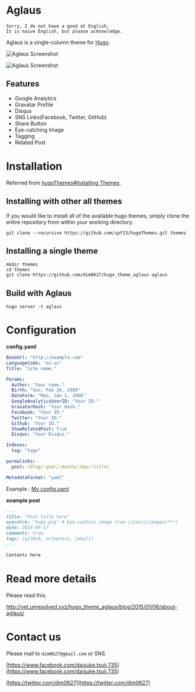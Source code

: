 # Aglaus

    Sorry, I do not have a good at English.
    It is naive English, but please acknowledge.

Aglaus is a single-column theme for [Hugo](http://gohugo.io/).

![Aglaus Screenshot](https://raw.githubusercontent.com/dim0627/hugo_theme_aglaus/master/images/top.png)

![Aglaus Screenshot](https://raw.githubusercontent.com/dim0627/hugo_theme_aglaus/master/images/bottom.png)

## Features

* Google Analytics
* Gravatar Profile
* Disqus
* SNS Links(Facebook, Twitter, GitHub)
* Share Button
* Eye-catching Image
* Tagging
* Related Post

# Installation

Referred from [hugoThemes#Installing Themes](https://github.com/spf13/hugoThemes#installing-themes).

## Installing with other all themes

If you would like to install all of the available hugo themes, simply clone the entire repository from within your working directory.

    git clone --recursive https://github.com/spf13/hugoThemes.git themes

## Installing a single theme

    mkdir themes
    cd themes
    git clone https://github.com/dim0627/hugo_theme_aglaus aglaus
    
## Build with Aglaus

    hugo server -t aglaus

# Configuration

**config.yaml**

``` yaml
BaseUrl: "http://example.com"
LanguageCode: "en-us"
Title: "Site name."

Params:
  Author: "Your name."
  Birth: "Sun, Feb 26, 1989"
  DateForm: "Mon, Jan 2, 2006"
  GoogleAnalyticsUserID: "Your ID."
  GravatarHash: "Your Hash."
  Facebook: "Your ID."
  Twitter: "Your ID."
  Github: "Your ID."
  ShowRelatedPost: True
  Disqus: "Your Disqus."

Indexes:
  tag: "tags"

permalinks:
  post: /blog/:year/:month/:day/:title/

MetadataFormat: "yaml"
```

Example : [My config.yaml](https://github.com/dim0627/dim0627.github.io/blob/source/config.yaml)

**example post**

``` markdown
---
title: "Post title here"
eyecatch: "hugo.png" # Eye-cathinc image from [static/images/***]
date: 2014-09-17
comments: true
tags: [gitHub, octopress, jekyll]
---

Contents here
```

# Read more details

Please read this.

http://yet.unresolved.xyz/hugo_theme_aglaus/blog/2015/01/06/about-aglaus/

# Contact us

Please mail to `dim0627@gmail.com` or SNS.

[https://www.facebook.com/daisuke.tsuji.735](https://www.facebook.com/daisuke.tsuji.735)

[https://twitter.com/dim0627](https://twitter.com/dim0627)
